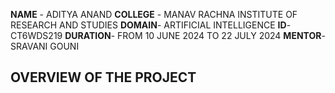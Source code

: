 **NAME** - ADITYA ANAND 
  **COLLEGE** - MANAV RACHNA INSTITUTE OF RESEARCH AND STUDIES
  **DOMAIN**- ARTIFICIAL INTELLIGENCE
  **ID**- CT6WDS219
  **DURATION**- FROM 10 JUNE 2024 TO 22 JULY 2024
  **MENTOR**- SRAVANI GOUNI


## OVERVIEW OF THE PROJECT
